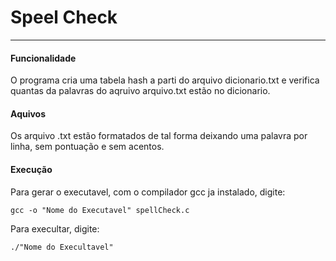 # Speel Check 
***
#### Funcionalidade
O programa cria uma tabela hash a parti do arquivo dicionario.txt
e verifica quantas da palavras do aqruivo arquivo.txt estão no 
dicionario.
#### Aquivos
Os arquivo .txt estão formatados de tal forma deixando uma palavra 
por linha, sem pontuação e sem acentos.

#### Execução

Para gerar o executavel, com o compilador gcc ja instalado, digite:
```
gcc -o "Nome do Executavel" spellCheck.c
```
Para execultar, digite:
```
./"Nome do Execultavel"
```